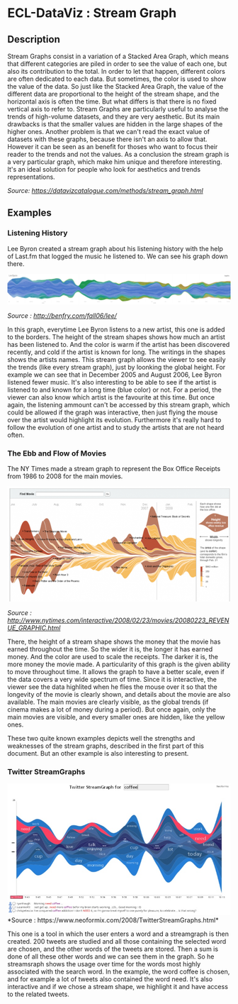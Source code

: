 # ECL-DataViz : Stream Graph

## Description

Stream Graphs consist in a variation of a Stacked Area Graph, which means that different categories are piled in order to see the value of each one, but also its contribution to the total. In order to let that happen, different colors are often dedicated to each data. But sometimes, the color is used to show the value of the data.
So just like the Stacked Area Graph, the value of the different data are proportional to the height of the stream shape, and the horizontal axis is often the time. But what differs is that there is no fixed vertical axis to refer to.
Stream Graphs are particularly useful to analyse the trends of high-volume datasets, and they are very aesthetic. But its main drawbacks is that the smaller values are hidden in the large shapes of the higher ones. Another problem is that we can't read the exact value of datasets with these graphs, because there isn't an axis to allow that. However it can be seen as an benefit for thoses who want to focus their reader to the trends and not the values.
As a conclusion the stream graph is a very particular graph, which make him unique and therefore interesting. It's an ideal solution for people who look for aesthetics and trends representations.

*Source: https://datavizcatalogue.com/methods/stream_graph.html*

## Examples

### Listening History

Lee Byron created a stream graph about his listening history with the help of Last.fm that logged the music he listened to. We can see his graph down there.

<img src="img/ListeningHistory.jpg">

*Source : http://benfry.com/fall06/lee/*

In this graph, everytime Lee Byron listens to a new artist, this one is added to the borders. The height of the stream shapes shows how much an artist has been listened to. And the color is warm if the artist has been discovered recently, and cold if the artist is known for long. The writings in the shapes shows the artists names.
This stream graph allows the viewer to see easily the trends (like every stream graph), just by loonking the global height. For example we can see that in December 2005 and August 2006, Lee Byron listened fewer music. It's also interesting to be able to see if the artist is listened to and known for a long time (blue color) or not. For a period, the viewer can also know which artist is the favourite at this time.
But once again, the listening ammount can't be accessed by this stream graph, which could be allowed if the graph was interactive, then just flying the mouse over the artist would highlight its evolution. Furthermore it's really hard to follow the evolution of one artist and to study the artists that are not heard often. 


### The Ebb and Flow of Movies

The NY Times made a stream graph to represent the Box Office Receipts from 1986 to 2008 for the main movies.


<img src="img/NYT.png">

*Source : http://www.nytimes.com/interactive/2008/02/23/movies/20080223_REVENUE_GRAPHIC.html*

There, the height of a stream shape shows the money that the movie has earned throughout the time. So the wider it is, the longer it has earned money. And the color are used to scale the receipts. The darker it is, the more money the movie made.
A particularity of this graph is the given ability to move throughout time. It allows the graph to have a better scale, even if the data covers a very wide spectrum of time.
Since it is interactive, the viewer see the data highlited when he flies the mouse over it so that the longevity of the movie is clearly shown, and details about the movie are also available. The main movies are clearly visible, as the global trends (if cinema makes a lot of money during a period).
But once again, only the main movies are visible, and every smaller ones are hidden, like the yellow ones.


These two quite known examples depicts well the strengths and weaknesses of the stream graphs, described in the first part of this document. But an other example is also interesting to present.

### Twitter StreamGraphs

<img src="img/tsg_coffee.jpg">
*Source : https://www.neoformix.com/2008/TwitterStreamGraphs.html*

This one is a tool in which the user enters a word and a streamgraph is then created. 200 tweets are studied and all those containing the selected word are chosen, and the other words of the tweets are stored. Then a sum is done of all these other words and we can see them in the graph. So he streamsraph shows the usage over time for the words most highly associated with the search word.
In the example, the word coffee is chosen, and for example a lot of tweets also contained the word need.
It's also interactive and if we chose a stream shape, we highlight it and have access to the related tweets.
